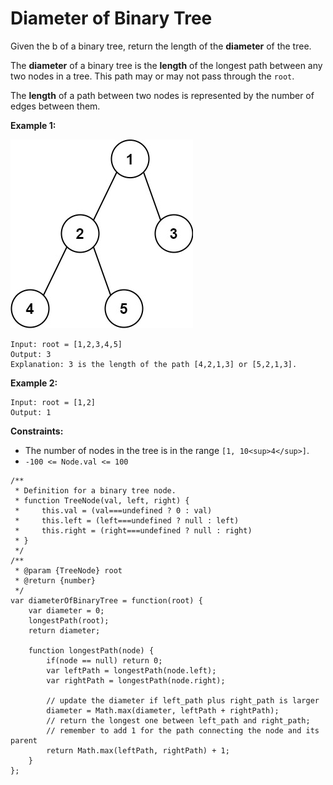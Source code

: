 #  Diameter of Binary Tree

Given the b of a binary tree, return the length of the **diameter** of the tree.

The **diameter** of a binary tree is the **length** of the longest path between any two nodes in a tree. This path may or may not pass through the `root`.

The **length** of a path between two nodes is represented by the number of edges between them.

 

**Example 1:**

![alt text](media/diamtree.jpeg "Merge two orted array")
```
Input: root = [1,2,3,4,5]
Output: 3
Explanation: 3 is the length of the path [4,2,1,3] or [5,2,1,3].
```
**Example 2:**
```
Input: root = [1,2]
Output: 1
``` 

**Constraints:**

- The number of nodes in the tree is in the range `[1, 10<sup>4</sup>]`.
- `-100 <= Node.val <= 100`

```
/**
 * Definition for a binary tree node.
 * function TreeNode(val, left, right) {
 *     this.val = (val===undefined ? 0 : val)
 *     this.left = (left===undefined ? null : left)
 *     this.right = (right===undefined ? null : right)
 * }
 */
/**
 * @param {TreeNode} root
 * @return {number}
 */
var diameterOfBinaryTree = function(root) {
    var diameter = 0;
    longestPath(root);
    return diameter;
    
    function longestPath(node) {
        if(node == null) return 0;
        var leftPath = longestPath(node.left);
        var rightPath = longestPath(node.right);

        // update the diameter if left_path plus right_path is larger
        diameter = Math.max(diameter, leftPath + rightPath);
        // return the longest one between left_path and right_path;
        // remember to add 1 for the path connecting the node and its parent
        return Math.max(leftPath, rightPath) + 1;
    }
};


```
